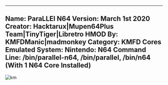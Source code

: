 -----------------------
Name: ParaLLEl N64
Version: March 1st 2020
Creator: Hacktarux|Mupen64Plus Team|TinyTiger|Libretro
HMOD By: KMFDManic|madmonkey
Category: KMFD Cores
Emulated System: Nintendo: N64
Command Line: /bin/parallel-n64, /bin/parallel, /bin/n64 (With 1 N64 Core Installed)
-----------------------
![km](https://i.imgur.com/k8C8qrJ.png)
